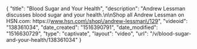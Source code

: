 {
    "title": "Blood Sugar and Your Health",
    "description": "Andrew Lessman discusses blood sugar and your health.\n\nShop all Andrew Lessman on HSN.com: https:\/\/www.hsn.com\/shop\/andrew-lessman\/129",
    "videoid": "138361034",
    "date_created": "1516390791",
    "date_modified": "1516630729",
    "type": "captivate",
    "layout": "video",
    "url": "\/v\/blood-sugar-and-your-health\/138361034"
}
